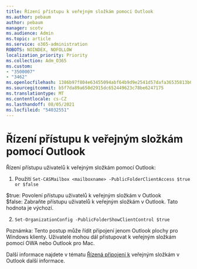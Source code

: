 ```yaml
---
title: Řízení přístupu k veřejným složkám pomocí Outlook
ms.author: pebaum
author: pebaum
manager: scotv
ms.audience: Admin
ms.topic: article
ms.service: o365-administration
ROBOTS: NOINDEX, NOFOLLOW
localization_priority: Priority
ms.collection: Adm_O365
ms.custom:
- "3500007"
- "3462"
ms.openlocfilehash: 1386b97f804e63455094abf64b9d9e2541d57dafa36535813b0d7689e0ce2966
ms.sourcegitcommit: b5f7da89a650d2915dc652449623c78be6247175
ms.translationtype: MT
ms.contentlocale: cs-CZ
ms.lasthandoff: 08/05/2021
ms.locfileid: "54032551"
---
```

# <a name="control-access-to-public-folders-using-outlook"></a>Řízení přístupu k veřejným složkám pomocí Outlook

Řízení přístupu uživatelů k veřejným složkám pomocí Outlook:

1. Použití `Set-CASMailbox <mailboxname> -PublicFolderClientAccess $true or $false`

$true: Povolení přístupu uživatelů k veřejným složkám v Outlook  
$false: Zabraňte přístupu uživatelů k veřejným složkám v Outlook. Tato hodnota je výchozí.  

2. `Set-OrganizationConfig -PublicFolderShowClientControl $true`

Poznámka: Tento postup může řídit připojení jenom Outlook plochy pro Windows klienty. Uživatelé mohou dál přistupovat k veřejným složkám pomocí OWA nebo Outlook pro Mac.

Další informace najdete v tématu [Řízená připojení k](https://aka.ms/controlpf) veřejným složkám v Outlook další informace.

